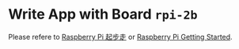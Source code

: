 # Write App with Board `rpi-2b`

Please refere to [Raspberry Pi 起步走](https://ruff.io/docs/raspberry-pi-getting-started.html) or 
[Raspberry Pi Getting Started](https://ruff.io/en/docs/raspberry-pi-getting-started.html).
